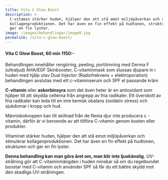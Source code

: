 ```yaml
---
title: Vita C Glow Boost
description: >-
  C-vitamin stärker huden, hjälper den att stå emot miljöpåverkan och stimulerar
  kollagenproduktionen. Det har även en fin effekt på hudtonen, strukturen och
  ger en fin lyster.
image: /images/behandlingar/image0.jpg
permalink: /vita-c-glow-boost/
---
```


#### Vita C Glow Boost, 60 min 1150:-

Behandlingen inneh&aring;ller rengöring, peeling, portömning med Derma F (ultraljud) AHA/EGF Skinbooster, C-vitaminmask som slussas djupare in i huden med hjälp utav Dual Injector (Radiofrekvens + elektroporation) behandlingen avslutas med ett c-vitaminserum och SPF el passande kräm

**C-vitamin** eller **askorbinsyra** som det även heter är en antioxidant som hjälper till att skydda cellerna fr&aring;n angrepp av fria radikaler. Ett överskott av fria radikaler kan leda till en inre kemisk obalans (oxidativ stress) och sjukdomar i kropp och hud.&nbsp;

Människokroppen kan till skillnad fr&aring;n de flesta djur inte producera c -vitamin, därför är vi beroende av att tillföra C-vitamin genom kosten eller produkter.

Vitaminet stärker huden, hjälper den att st&aring; emot miljöp&aring;verkan och stimulerar kollagenproduktionen. Det har även en fin effekt p&aring; hudtonen, strukturen och ger en fin lyster.&nbsp;

**Denna behandling kan man göra &aring;ret om, man blir inte ljuskänslig.** UV-str&aring;lning gör att C-vitaminmängden i huden minskar s&aring; om du regelbundet boostar med C-vitamin och använder SPF s&aring; f&aring;r du ett bättre skydd mot den skadliga UV-str&aring;lningen.
